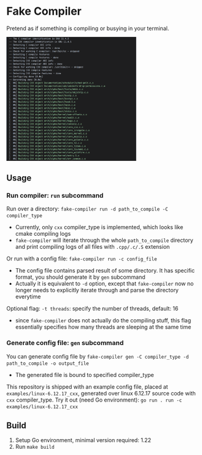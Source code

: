 # Fake Compiler

Pretend as if something is compiling or busying in your terminal.

<img src="assets/image.png" alt="alt text" style="zoom: 33%;" />


## Usage

### Run compiler: `run` subcommand

Run over a directory: `fake-compiler run -d path_to_compile -C compiler_type ` 
  - Currently, only `cxx` compiler_type is implemented, which looks like cmake compiling logs
  - `fake-compiler` will iterate through the whole `path_to_compile` directory and print compiling logs of all files with `.cpp/.c/.S` extension

Or run with a config file: `fake-compiler run -c config_file`
  - The config file contains parsed result of some directory. It has specific format, you should generate it by `gen` subcommand 
  - Actually it is equivalent to `-d` option, except that `fake-compiler` now no longer needs to explicitly iterate through and parse the directory everytime

Optional flag: `-t threads`: specify the number of threads, default: 16
  - since `fake-compiler` does not actually do the compiling stuff, this flag essentially specifies how many threads are sleeping at the same time

### Generate config file: `gen` subcommand
You can generate config file by `fake-compiler gen -C compiler_type -d path_to_compile -o output_file`
  - The generated file is bound to specified compiler_type



This repository is shipped with an example config file, placed at `examples/linux-6.12.17_cxx`, generated over linux 6.12.17 source code with `cxx` compiler_type. Try it out (need Go environment): `go run . run -c examples/linux-6.12.17_cxx`



## Build

1. Setup Go environment, minimal version required: 1.22
2. Run `make build` 